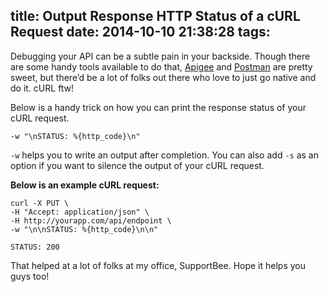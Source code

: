 title: Output Response HTTP Status of a cURL Request
date: 2014-10-10 21:38:28
tags:
---

Debugging your API can be a subtle pain in your backside. Though there are some handy tools available to do that, [Apigee](http://apigee.com) and [Postman](http://www.getpostman.com/) are pretty sweet, but there’d be a lot of folks out there who love to just go native and do it. cURL ftw! 

Below is a handy trick on how you can print the response status of your cURL request.

```
-w "\nSTATUS: %{http_code}\n"
```

`-w` helps you to write an output after completion.
You can also add `-s` as an option if you want to silence the output of your cURL request. 

**Below is an example cURL request:**

```
curl -X PUT \
-H "Accept: application/json" \
-H http://yourapp.com/api/endpoint \
-w "\n\nSTATUS: %{http_code}\n\n"

STATUS: 200
```

That helped at a lot of folks at my office, SupportBee. Hope it helps you guys too!
